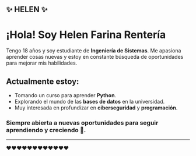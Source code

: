 

## ✨ HELEN ✨ 
# ¡Hola! Soy Helen Farina Rentería

Tengo 18 años y soy estudiante de **Ingeniería de Sistemas**. Me apasiona aprender cosas nuevas y estoy en constante búsqueda de oportunidades para mejorar mis habilidades.

## Actualmente estoy:
- Tomando un curso para aprender **Python**.
- Explorando el mundo de las **bases de datos** en la universidad.
- Muy interesada en profundizar en **ciberseguridad** y **programación**.

### Siempre abierta a nuevas oportunidades para seguir aprendiendo y creciendo 🚀.

---
❤️❤️❤️❤️❤️❤️❤️❤️❤️❤️❤️❤️
